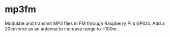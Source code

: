 mp3fm
=====

Modulate and transmit MP3 files in FM through Raspberry Pi's GPIO4. Add a 20cm wire as an antenna to increase range to ~100m.
